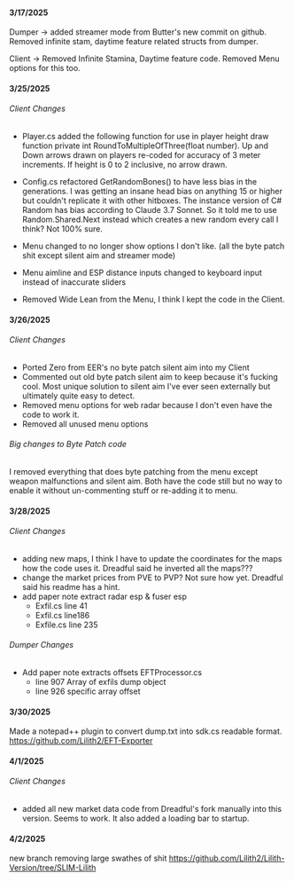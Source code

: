 
#### 3/17/2025

Dumper -> added streamer mode from Butter's new commit on github. Removed infinite stam, daytime feature related structs from dumper.

Client -> Removed Infinite Stamina, Daytime feature code. Removed Menu options for this too.
#### 3/25/2025

###### Client Changes
- Player.cs added the following function for use in player height draw function private int RoundToMultipleOfThree(float number). Up and Down arrows drawn on players re-coded for accuracy of 3 meter increments. If height is 0 to 2 inclusive, no arrow drawn.

- Config.cs refactored GetRandomBones() to have less bias in the generations. I was getting an insane head bias on anything 15 or higher but couldn't replicate it with other hitboxes. The instance version of C# Random has bias according to Claude 3.7 Sonnet. So it told me to use Random.Shared.Next instead which creates a new random every call I think? Not 100% sure.

- Menu changed to no longer show options I don't like. (all the byte patch shit except silent aim and streamer mode) 

- Menu aimline and ESP distance inputs changed to keyboard input instead of inaccurate sliders

- Removed Wide Lean from the Menu, I think I kept the code in the Client.

#### 3/26/2025

###### Client Changes
- Ported Zero from EER's no byte patch silent aim into my Client
- Commented out old byte patch silent aim to keep because it's fucking cool. Most unique solution to silent aim I've ever seen externally but ultimately quite easy to detect.
- Removed menu options for web radar because I don't even have the code to work it.
- Removed all unused menu options

###### Big changes to Byte Patch code
I removed everything that does byte patching from the menu except weapon malfunctions and silent aim. Both have the code still but no way to enable it without un-commenting stuff or re-adding it to menu.

#### 3/28/2025

###### Client Changes
- adding new maps, I think I have to update the coordinates for the maps how the code uses it. Dreadful said he inverted all the maps???
- change the market prices from PVE to PVP? Not sure how yet. Dreadful said his readme has a hint.
- add paper note extract radar esp & fuser esp
	- Exfil.cs line 41
	- Exfil.cs line186
	- Exfile.cs line 235


###### Dumper Changes
- Add paper note extracts offsets EFTProcessor.cs
	- line 907 Array of exfils dump object
	- line 926 specific array offset

#### 3/30/2025
Made a notepad++ plugin to convert dump.txt into sdk.cs readable format.
https://github.com/Lilith2/EFT-Exporter

#### 4/1/2025
###### Client Changes
- added all new market data code from Dreadful's fork manually into this version. Seems to work. It also added a loading bar to startup.

#### 4/2/2025
new branch removing large swathes of shit
https://github.com/Lilith2/Lilith-Version/tree/SLIM-Lilith

